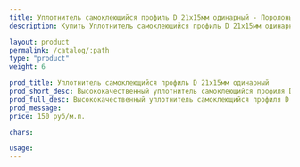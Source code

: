 ```yaml
---
title: Уплотнитель самоклеющийся профиль D 21х15мм одинарный - Поролоныч
description: Купить Уплотнитель самоклеющийся профиль D 21х15мм одинарный в розницу с доставкой по Москве.

layout: product
permalink: /catalog/:path
type: "product"
weight: 6

prod_title: Уплотнитель самоклеющийся профиль D 21х15мм одинарный
prod_short_desc: Высококачественный уплотнитель самоклеющийся профиля D черного цвета предназначен для устранения больших щелей на дверях и гаражных воротах. Улучшает тепло- и звукоизоляцию.
prod_full_desc: Высококачественный уплотнитель самоклеющийся профиля D черного цвета предназначен для устранения больших щелей на дверях и гаражных воротах. Улучшает тепло- и звукоизоляцию.
prod_message:
price: 150 руб/м.п.

chars:

usage:
---
```


